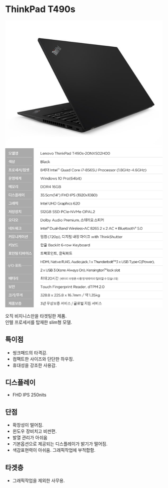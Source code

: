 # ThinkPad T490s

![](/resource/img/thinkPad.png)
![](/resource/img/thinkPad_spec.png)


오직 비지니스만을 타겟팅한 제품.  
인텔 프로세서를 탑재한 slim형 모델.  


## 특이점
- 씽크패드의 타격감.
- 컴팩트한 사이즈와 단단한 하우징.
- 휴대성을 강조한 사용감.

## 디스플레이
- FHD IPS 250nits 



## 단점
- 확장성이 떨어짐.
- 윈도우 장비치고 비싼편.
- 발열 관리가 아쉬움
- 기본옵션으로 제공되는 디스플레이가 밝기가 떨어짐.
- 색감표현력이 아쉬움. 그래픽작업에 부적합함.


## 타겟층
- 그래픽작업을 제외한 사무용.
